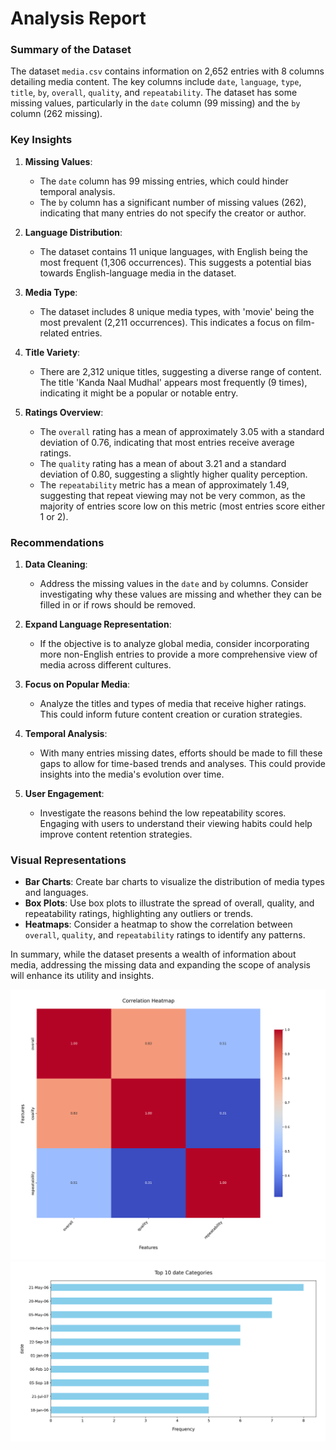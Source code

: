 # Analysis Report

### Summary of the Dataset

The dataset `media.csv` contains information on 2,652 entries with 8 columns detailing media content. The key columns include `date`, `language`, `type`, `title`, `by`, `overall`, `quality`, and `repeatability`. The dataset has some missing values, particularly in the `date` column (99 missing) and the `by` column (262 missing). 

### Key Insights

1. **Missing Values**:
   - The `date` column has 99 missing entries, which could hinder temporal analysis.
   - The `by` column has a significant number of missing values (262), indicating that many entries do not specify the creator or author.

2. **Language Distribution**:
   - The dataset contains 11 unique languages, with English being the most frequent (1,306 occurrences). This suggests a potential bias towards English-language media in the dataset.

3. **Media Type**:
   - The dataset includes 8 unique media types, with 'movie' being the most prevalent (2,211 occurrences). This indicates a focus on film-related entries.

4. **Title Variety**:
   - There are 2,312 unique titles, suggesting a diverse range of content. The title 'Kanda Naal Mudhal' appears most frequently (9 times), indicating it might be a popular or notable entry.

5. **Ratings Overview**:
   - The `overall` rating has a mean of approximately 3.05 with a standard deviation of 0.76, indicating that most entries receive average ratings.
   - The `quality` rating has a mean of about 3.21 and a standard deviation of 0.80, suggesting a slightly higher quality perception.
   - The `repeatability` metric has a mean of approximately 1.49, suggesting that repeat viewing may not be very common, as the majority of entries score low on this metric (most entries score either 1 or 2).

### Recommendations

1. **Data Cleaning**:
   - Address the missing values in the `date` and `by` columns. Consider investigating why these values are missing and whether they can be filled in or if rows should be removed.

2. **Expand Language Representation**:
   - If the objective is to analyze global media, consider incorporating more non-English entries to provide a more comprehensive view of media across different cultures.

3. **Focus on Popular Media**:
   - Analyze the titles and types of media that receive higher ratings. This could inform future content creation or curation strategies.

4. **Temporal Analysis**:
   - With many entries missing dates, efforts should be made to fill these gaps to allow for time-based trends and analyses. This could provide insights into the media's evolution over time.

5. **User Engagement**:
   - Investigate the reasons behind the low repeatability scores. Engaging with users to understand their viewing habits could help improve content retention strategies.

### Visual Representations

- **Bar Charts**: Create bar charts to visualize the distribution of media types and languages.
- **Box Plots**: Use box plots to illustrate the spread of overall, quality, and repeatability ratings, highlighting any outliers or trends.
- **Heatmaps**: Consider a heatmap to show the correlation between `overall`, `quality`, and `repeatability` ratings to identify any patterns.

In summary, while the dataset presents a wealth of information about media, addressing the missing data and expanding the scope of analysis will enhance its utility and insights.

![Chart](./media_heatmap.png)
![Chart](./media_barplot.png)
